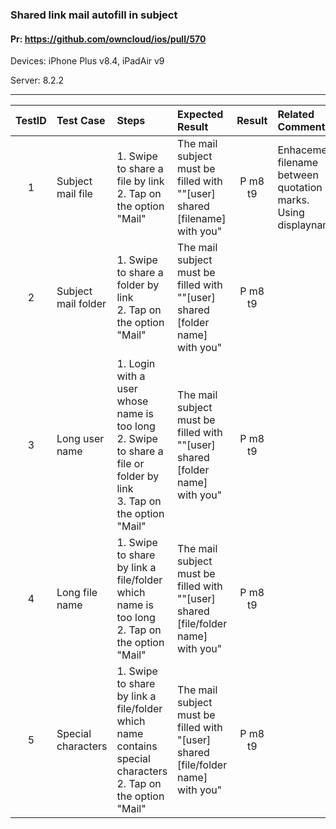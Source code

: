 ###  Shared link mail autofill in subject 

#### Pr: https://github.com/owncloud/ios/pull/570

Devices: iPhone Plus v8.4, iPadAir v9

Server: 8.2.2


---

 
TestID | Test Case | Steps | Expected Result | Result | Related Comment
:-------: | :------------- | :------------- | :-------------- | :-----:| :------
| 1 | Subject mail file|  1. Swipe to share a file by link<br>2. Tap on the option "Mail" | The mail subject must be filled with ""[user] shared [filename] with you" | P m8 t9| Enhacement: filename between quotation marks. Using displayname
| 2 | Subject mail folder|  1. Swipe to share a folder by link<br>2. Tap on the option "Mail" | The mail subject must be filled with ""[user] shared [folder name] with you" | P m8 t9
| 3 | Long user name|  1. Login with a user whose name is too long<br> 2. Swipe to share a file or folder by link<br>3. Tap on the option "Mail" | The mail subject must be filled with ""[user] shared [folder name] with you" | P m8 t9
| 4 | Long file name| 1. Swipe to share by link a file/folder which name is too long<br>2. Tap on the option "Mail" | The mail subject must be filled with ""[user] shared [file/folder name] with you" | P m8 t9
| 5 | Special characters| 1. Swipe to share by link a file/folder which name contains special characters<br>2. Tap on the option "Mail" | The mail subject must be filled with "[user] shared [file/folder name] with you" | P m8 t9


